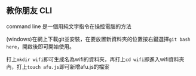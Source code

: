 ## 教你朋友 CLI

command line 是一個用純文字指令在操控電腦的方法

(windows)在網上下載git並安裝，在要放置新資料夾的位置按右鍵選擇`git bash here`，開啟後即可開始使用。

打上`mkdir wifi`即可生成名為wifi的資料夾，再打上`cd wifi`即進入wifi資料夾內，打上`touch afu.js`即可新增afu.js的檔案